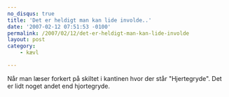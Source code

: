 ```yaml
---
no_disqus: true
title: 'Det er heldigt man kan lide involde..'
date: '2007-02-12 07:51:53 -0100'
permalink: /2007/02/12/det-er-heldigt-man-kan-lide-involde
layout: post
category:
    - kævl

---
```

Når man læser forkert på skiltet i kantinen hvor der står "Hjertegryde". Det er lidt noget andet end hjortegryde.
